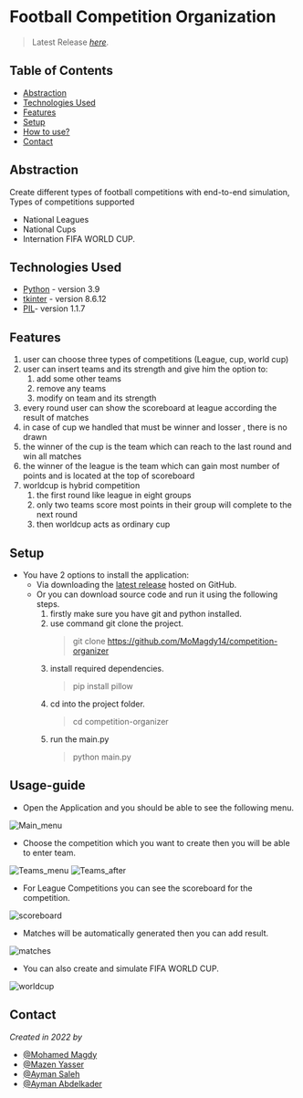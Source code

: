 # Football Competition Organization 
> Latest Release [_here_](https://github.com/MoMagdy14/competition-organizer/releases/tag/v1).

## Table of Contents
* [Abstraction](#abstraction)
* [Technologies Used](#technologies-used)
* [Features](#features)
* [Setup](#setup)
* [How to use?](#usage-guide)
* [Contact](#contact)

## Abstraction
Create different types of football competitions with end-to-end simulation, Types of competitions supported
- National Leagues
- National Cups
- Internation FIFA WORLD CUP.


## Technologies Used
- [Python](https://www.python.org/) - version 3.9
- [tkinter](https://docs.python.org/3/library/tkinter.html) - version 8.6.12
- [PIL](https://pillow.readthedocs.io/en/stable/)- version 1.1.7


## Features
1. user can choose three types of competitions (League, cup, world cup)
2. user can insert teams and its strength and give him the option to:
    1. add some other teams
    2. remove any teams
    3. modify on team and its strength
3. every round user can show the scoreboard at league according the result of matches
4. in case of cup we handled that must be winner and losser , there is no drawn
5. the winner of the cup is the team which can reach to the last round and win all matches
6. the winner of the league is the team which can gain most number of points and is located at the top of scoreboard
7. worldcup is hybrid competition 
   1. the first round like league in eight groups 
   2. only  two teams score most points in their group will complete to the next round
   3. then worldcup acts as ordinary cup



## Setup
* You have 2 options to install the application:
  * Via downloading the [latest release](https://github.com/MoMagdy14/competition-organizer/releases/tag/v1) hosted on GitHub. 
  * Or you can download source code and run it using the following steps.
    1. firstly make sure you have git and python installed.
    2. use command git clone the project.
        > git clone https://github.com/MoMagdy14/competition-organizer
    3. install required dependencies.
        > pip install pillow
    4. cd into the project folder.
        > cd competition-organizer
    5. run the main.py
        > python main.py

## Usage-guide
- Open the Application and you should be able to see the following menu.

![Main_menu](https://ibb.co/R9GrPpy)
- Choose the competition which you want to create then you will be able to enter team.

![Teams_menu](https://ibb.co/kKd7C96)
![Teams_after](https://ibb.co/1Jntwh2)
- For League Competitions you can see the scoreboard for the competition.

![scoreboard](https://ibb.co/3YxLCkk)

- Matches will be automatically generated then you can add result.

![matches](https://ibb.co/9py08cH)

- You can also create and simulate FIFA WORLD CUP.

![worldcup](https://ibb.co/mF1xHqQ)




## Contact
*Created in 2022 by*
- [@Mohamed Magdy](https://github.com/MoMagdy14)  
- [@Mazen Yasser](https://github.com/MazenYasser)
- [@Ayman Saleh](https://github.com/AymanSaleh23)
- [@Ayman Abdelkader](https://github.com/Ayman604)


